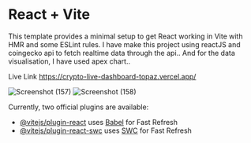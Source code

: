 # React + Vite

This template provides a minimal setup to get React working in Vite with HMR and some ESLint rules.
I have make this project using reactJS and coingecko api to fetch realtime data through the api..
And for the data visualisation, I have used apex chart..

Live Link 
https://crypto-live-dashboard-topaz.vercel.app/


![Screenshot (157)](https://github.com/abhishek-kumar-91/cryptoLiveDashboard/assets/111195553/3e06986d-ec7f-46ef-89c0-1855bd9cba21)
![Screenshot (158)](https://github.com/abhishek-kumar-91/cryptoLiveDashboard/assets/111195553/e768c449-bd0f-431d-8b8e-5783515eb660)

Currently, two official plugins are available:

- [@vitejs/plugin-react](https://github.com/vitejs/vite-plugin-react/blob/main/packages/plugin-react/README.md) uses [Babel](https://babeljs.io/) for Fast Refresh
- [@vitejs/plugin-react-swc](https://github.com/vitejs/vite-plugin-react-swc) uses [SWC](https://swc.rs/) for Fast Refresh
